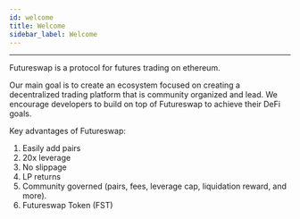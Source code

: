 ```yaml
---
id: welcome
title: Welcome
sidebar_label: Welcome
---
```


---

Futureswap is a protocol for futures trading on ethereum. 

Our main goal is to create an ecosystem focused on creating a decentralized trading platform that is community organized and lead. We encourage developers to build on top of Futureswap to achieve their DeFi goals.

Key advantages of Futureswap:

1. Easily add pairs
1. 20x leverage
1. No slippage
1. LP returns
1. Community governed (pairs, fees, leverage cap, liquidation reward, and more).
1. Futureswap Token (FST)

